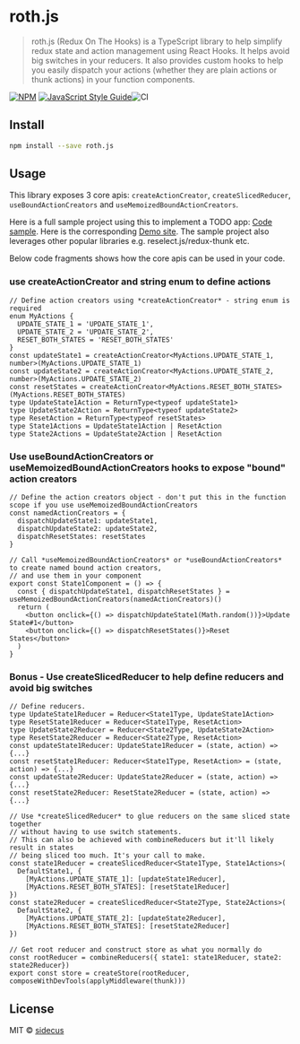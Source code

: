 # roth.js

> roth.js (Redux On The Hooks) is a TypeScript library to help simplify redux state and action management using React Hooks.
It helps avoid big switches in your reducers. It also provides custom hooks to help you easily dispatch your actions (whether they are plain actions or thunk actions) in your function components.

[![NPM](https://img.shields.io/npm/v/roth.js.svg)](https://www.npmjs.com/package/roth.js) [![JavaScript Style Guide](https://img.shields.io/badge/code_style-standard-brightgreen.svg)](https://standardjs.com)![CI](https://github.com/sidecus/roth.js/workflows/CI/badge.svg?branch=master)

## Install

```bash
npm install --save roth.js
```

## Usage
This library exposes 3 core apis: ```createActionCreator```, ```createSlicedReducer```, ```useBoundActionCreators``` and ```useMemoizedBoundActionCreators```.

Here is a full sample project using this to implement a TODO app: [Code sample](https://github.com/sidecus/reactstudy/tree/master/src/ReduxHooks). Here is the corresponding [Demo site](https://sidecus.github.io/reactstudy/).
The sample project also leverages other popular libraries e.g. reselect.js/redux-thunk etc.

Below code fragments shows how the core apis can be used in your code.

### use createActionCreator and string enum to define actions
```tsx
// Define action creators using *createActionCreator* - string enum is required
enum MyActions {
  UPDATE_STATE_1 = 'UPDATE_STATE_1',
  UPDATE_STATE_2 = 'UPDATE_STATE_2',
  RESET_BOTH_STATES = 'RESET_BOTH_STATES'
}
const updateState1 = createActionCreator<MyActions.UPDATE_STATE_1, number>(MyActions.UPDATE_STATE_1)
const updateState2 = createActionCreator<MyActions.UPDATE_STATE_2, number>(MyActions.UPDATE_STATE_2)
const resetStates = createActionCreator<MyActions.RESET_BOTH_STATES>(MyActions.RESET_BOTH_STATES)
type UpdateState1Action = ReturnType<typeof updateState1>
type UpdateState2Action = ReturnType<typeof updateState2>
type ResetAction = ReturnType<typeof resetStates>
type State1Actions = UpdateState1Action | ResetAction
type State2Actions = UpdateState2Action | ResetAction
```

### Use useBoundActionCreators or useMemoizedBoundActionCreators hooks to expose "bound" action creators
```tsx
// Define the action creators object - don't put this in the function scope if you use useMemoizedBoundActionCreators
const namedActionCreators = {
  dispatchUpdateState1: updateState1,
  dispatchUpdateState2: updateState2,
  dispatchResetStates: resetStates
}

// Call *useMemoizedBoundActionCreators* or *useBoundActionCreators* to create named bound action creators,
// and use them in your component
export const State1Component = () => {
  const { dispatchUpdateState1, dispatchResetStates } = useMemoizedBoundActionCreators(namedActionCreators)()
  return (
    <button onclick={() => dispatchUpdateState1(Math.random())}>Update State#1</button>
    <button onclick={() => dispatchResetStates()}>Reset States</button>
  )
}
```

### Bonus - Use createSlicedReducer to help define reducers and avoid big switches
```tsx
// Define reducers.
type UpdateState1Reducer = Reducer<State1Type, UpdateState1Action>
type ResetState1Reducer = Reducer<State1Type, ResetAction>
type UpdateState2Reducer = Reducer<State2Type, UpdateState2Action>
type ResetState2Reducer = Reducer<State2Type, ResetAction>
const updateState1Reducer: UpdateState1Reducer = (state, action) => {...}
const resetState1Reducer: Reducer<State1Type, ResetAction> = (state, action) => {...}
const updateState2Reducer: UpdateState2Reducer = (state, action) => {...}
const resetState2Reducer: ResetState2Reducer = (state, action) => {...}

// Use *createSlicedReducer* to glue reducers on the same sliced state together
// without having to use switch statements.
// This can also be achieved with combineReducers but it'll likely result in states
// being sliced too much. It's your call to make.
const state1Reducer = createSlicedReducer<State1Type, State1Actions>(
  DefaultState1, {
    [MyActions.UPDATE_STATE_1]: [updateState1Reducer],
    [MyActions.RESET_BOTH_STATES]: [resetState1Reducer]
})
const state2Reducer = createSlicedReducer<State2Type, State2Actions>(
  DefaultState2, {
    [MyActions.UPDATE_STATE_2]: [updateState2Reducer],
    [MyActions.RESET_BOTH_STATES]: [resetState2Reducer]
})

// Get root reducer and construct store as what you normally do
const rootReducer = combineReducers({ state1: state1Reducer, state2: state2Reducer})
export const store = createStore(rootReducer, composeWithDevTools(applyMiddleware(thunk)))
```

## License

MIT © [sidecus](https://github.com/sidecus)
